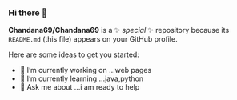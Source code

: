### Hi there 👋


**Chandana69/Chandana69** is a ✨ _special_ ✨ repository because its `README.md` (this file) appears on your GitHub profile.

Here are some ideas to get you started:

- 🔭 I’m currently working on ...web pages
- 🌱 I’m currently learning ...java,python
- 💬 Ask me about ...i am ready to help


